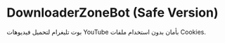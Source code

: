 # DownloaderZoneBot (Safe Version)

بوت تليغرام لتحميل فيديوهات YouTube بأمان بدون استخدام ملفات Cookies.